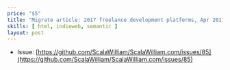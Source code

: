```yaml
---
price: "$5"
title: "Migrate article: 2017 freelance development platforms, Apr 2017"
skills: [ html, indieweb, semantic ]
layout: post
---
```


- Issue: [https://github.com/ScalaWilliam/ScalaWilliam.com/issues/85](https://github.com/ScalaWilliam/ScalaWilliam.com/issues/85)

